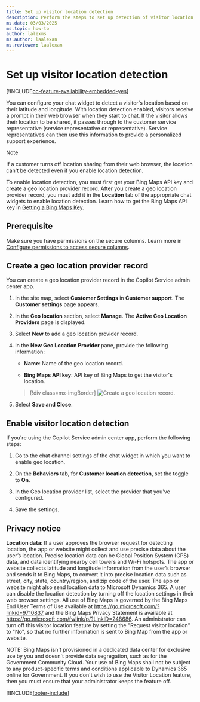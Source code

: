 ```yaml
---
title: Set up visitor location detection 
description: Perform the steps to set up detection of visitor location and create a geo location provider record in Dynamics 365 Contact Center.
ms.date: 03/03/2025
ms.topic: how-to
author: lalexms
ms.author: laalexan
ms.reviewer: laalexan
---
```


# Set up visitor location detection

[!INCLUDE[cc-feature-availability-embedded-yes](../../includes/cc-feature-availability-embedded-yes.md)]

You can configure your chat widget to detect a visitor's location based on their latitude and longitude. With location detection enabled, visitors receive a prompt in their web browser when they start to chat. If the visitor allows their location to be shared, it passes through to the customer service representative (service representative or representative). Service representatives can then use this information to provide a personalized support experience.

> [!NOTE]
> If a customer turns off location sharing from their web browser, the location can't be detected even if you enable location detection.

To enable location detection, you must first get your Bing Maps API key and create a geo location provider record. After you create a geo location provider record, you must add it in the **Location** tab of the appropriate chat widgets to enable location detection. Learn how to get the Bing Maps API key in [Getting a Bing Maps Key](/bingmaps/getting-started/bing-maps-dev-center-help/getting-a-bing-maps-key).

## Prerequisite

Make sure you have permissions on the secure columns. Learn more in [Configure permissions to access secure columns](../implement/add-users-assign-roles.md#configure-permissions-to-access-secure-columns).

## Create a geo location provider record

You can create a geo location provider record in the Copilot Service admin center app.

1. In the site map, select **Customer Settings** in **Customer support**. The **Customer settings** page appears.
1. In the **Geo location** section, select **Manage**. The **Active Geo Location Providers** page is displayed.

1. Select **New** to add a geo location provider record.

1. In the **New Geo Location Provider** pane, provide the following information:

    - **Name**: Name of the geo location record.

    - **Bing Maps API key**: API key of Bing Maps to get the visitor's location.

    > [!div class=mx-imgBorder]
    > ![Create a geo location record.](../media/geo-location-record.png "Create a geo location record")

1. Select **Save and Close**.

## Enable visitor location detection

If you're using the Copilot Service admin center app, perform the following steps:

1. Go to the chat channel settings of the chat widget in which you want to enable geo location.

2. On the **Behaviors** tab, for **Customer location detection**, set the toggle to **On**.

3. In the Geo location provider list, select the provider that you've configured.

4. Save the settings.

## Privacy notice

**Location data**: If a user approves the browser request for detecting location, the app or website might collect and use precise data about the user’s location. Precise location data can be Global Position System (GPS) data, and data identifying nearby cell towers and Wi-Fi hotspots. The app or website collects latitude and longitude information from the user’s browser and sends it to Bing Maps, to convert it into precise location data such as street, city, state, country/region, and zip code of the user. The app or website might also send location data to Microsoft Dynamics 365. A user can disable the location detection by turning off the location settings in their web browser settings. All use of Bing Maps is governed by the Bing Maps End User Terms of Use available at https://go.microsoft.com/?linkid=9710837 and the Bing Maps Privacy Statement is available at https://go.microsoft.com/fwlink/p/?LinkID=248686. An administrator can turn off this visitor location feature by setting the "Request visitor location" to "No", so that no further information is sent to Bing Map from the app or website.

NOTE: Bing Maps isn't provisioned in a dedicated data center for exclusive use by you and doesn't provide data segregation, such as for the Government Community Cloud. Your use of Bing Maps shall not be subject to any product-specific terms and conditions applicable to Dynamics 365 online for Government. If you don't wish to use the Visitor Location feature, then you must ensure that your administrator keeps the feature off.


[!INCLUDE[footer-include](../../includes/footer-banner.md)]
